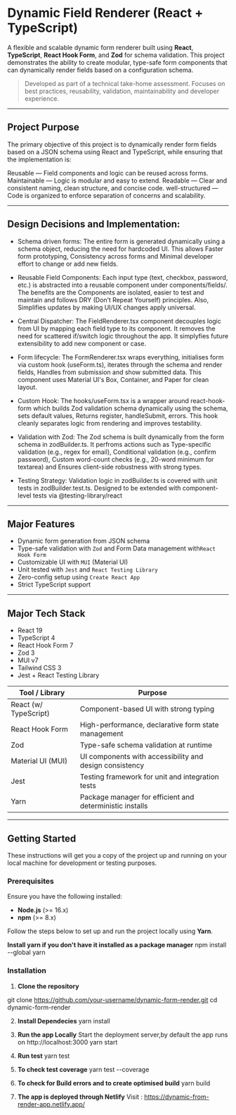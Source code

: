 # Dynamic Field Renderer (React + TypeScript)

A flexible and scalable dynamic form renderer built using **React**, **TypeScript**, **React Hook Form**, and **Zod** for schema validation. This project demonstrates the ability to create modular, type-safe form components that can dynamically render fields based on a configuration schema.

> Developed as part of a technical take-home assessment. Focuses on best practices, reusability, validation, maintainability and developer experience.

---
## Project Purpose

The primary objective of this project is to dynamically render form fields based on a JSON schema using React and TypeScript, while ensuring that the implementation is:

Reusable — Field components and logic can be reused across forms.
Maintainable — Logic is modular and easy to extend.
Readable — Clear and consistent naming, clean structure, and concise code.
well-structured — Code is organized to enforce separation of concerns and scalability.

---

## Design Decisions and Implementation: 

- Schema driven forms:
The entire form is generated dynamically using a schema object, reducing the need for hardcoded UI. 
This allows Faster form prototyping, Consistency across forms and Minimal developer effort to change or add new fields. 

- Reusable Field Components: 
Each input type (text, checkbox, password, etc.) is abstracted into a reusable component under components/fields/.
The benefits are the Components are isolated, easier to test and maintain and follows DRY (Don’t Repeat Yourself) principles.
Also, Simplifies updates by making UI/UX changes apply universal.

- Central Dispatcher: 
The FieldRenderer.tsx component decouples logic from UI by mapping each field type to its component. 
It removes the need for scattered if/switch logic throughout the app.
It simplyfies future extensibility to add new component or case.

- Form lifecycle: 
The FormRenderer.tsx wraps everything, initialises form via custom hook (useForm.ts), iterates through the schema and render fields, Handles from submission and show submitted data. This component uses Material UI's Box, Container, and Paper for clean layout. 

- Custom Hook: 
The hooks/useForm.tsx is a wrapper around react-hook-form which builds Zod validation schema dynamically using the schema, sets default values, Returns register, handleSubmit, errors. This hook cleanly separates logic from rendering and improves testability.

- Validation with Zod: 
The Zod schema is built dynamically from the form schema in zodBuilder.ts. It perfroms actions such as Type-specific validation (e.g., regex for email), Conditional validation (e.g., confirm password), Custom word-count checks (e.g., 20-word minimum for textarea) and Ensures client-side robustness with strong types.

- Testing Strategy:
Validation logic in zodBuilder.ts is covered with unit tests in zodBuilder.test.ts. Designed to be extended with component-level tests via @testing-library/react

---

## Major Features

- Dynamic form generation from JSON schema
- Type-safe validation with `Zod` and Form Data management with`React Hook Form`
- Customizable UI with `MUI` (Material UI)
- Unit tested with `Jest` and `React Testing Library`
- Zero-config setup using `Create React App`
- Strict TypeScript support

---

## Major Tech Stack

- React 19
- TypeScript 4
- React Hook Form 7
- Zod 3
- MUI v7
- Tailwind CSS 3
- Jest + React Testing Library

| Tool / Library        | Purpose                                                  |
| --------------------- | -------------------------------------------------------- |
| React (w/ TypeScript) | Component-based UI with strong typing                    |
| React Hook Form       | High-performance, declarative form state management      |
| Zod                   | Type-safe schema validation at runtime                   |
| Material UI (MUI)     | UI components with accessibility and design consistency  |
| Jest                  | Testing framework for unit and integration tests         |
| Yarn                  | Package manager for efficient and deterministic installs |

---

## Getting Started

These instructions will get you a copy of the project up and running on your local machine for development or testing purposes.

### Prerequisites

Ensure you have the following installed:

- **Node.js** (>= 16.x)
- **npm** (>= 8.x)

Follow the steps below to set up and run the project locally using **Yarn**.

 **Install yarn if you don't have it installed as a package manager**
 npm install --global yarn


### Installation

1. **Clone the repository**

git clone https://github.com/your-username/dynamic-form-render.git
cd dynamic-form-render

2. **Install Dependecies**
yarn install

3. **Run the app Locally**
Start the deployment server,by default the app runs on http://localhost:3000
yarn start

3. **Run test**
yarn test

4. **To check test coverage**
yarn test --coverage

5. **To check for Build errors and to create optimised build**
yarn build

6. **The app is deployed through Netlify**
Visit : https://dynamic-from-render-app.netlify.app/



